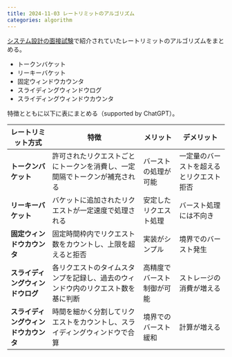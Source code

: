 ```yaml
---
title: 2024-11-03 レートリミットのアルゴリズム
categories: algorithm
---
```


[システム設計の面接試験](https://amzn.to/40w3Kiv)で紹介されていたレートリミットのアルゴリズムをまとめる。

- トークンバケット
- リーキーバケット
- 固定ウィンドウカウンタ
- スライディングウィンドウログ
- スライディングウィンドウカウンタ

特徴とともに以下に表にまとめる（supported by ChatGPT）。

| レートリミット方式 | 特徴 | メリット | デメリット |
| ------- |--------------------- | -------------- | ------- |
| **トークンバケット** | 許可されたリクエストごとにトークンを消費し、一定間隔でトークンが補充される | バーストの処理が可能 | 一定量のバーストを超えるとリクエスト拒否 |
| **リーキーバケット** | バケットに追加されたリクエストが一定速度で処理される | 安定したリクエスト処理 | バースト処理には不向き |
| **固定ウィンドウカウンタ** | 固定時間枠内でリクエスト数をカウントし、上限を超えると拒否 | 実装がシンプル | 境界でのバースト発生 |
| **スライディングウィンドウログ** | 各リクエストのタイムスタンプを記録し、過去のウィンドウ内のリクエスト数を基に判断 | 高精度でバースト制御が可能 | ストレージの消費が増える |
| **スライディングウィンドウカウンタ** | 時間を細かく分割してリクエストをカウントし、スライディングウィンドウで合算 | 境界でのバースト緩和 | 計算が増える |
